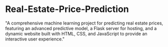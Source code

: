 # Real-Estate-Price-Prediction
"A comprehensive machine learning project for predicting real estate prices, featuring an advanced predictive model, a Flask server for hosting, and a dynamic website built with HTML, CSS, and JavaScript to provide an interactive user experience."
